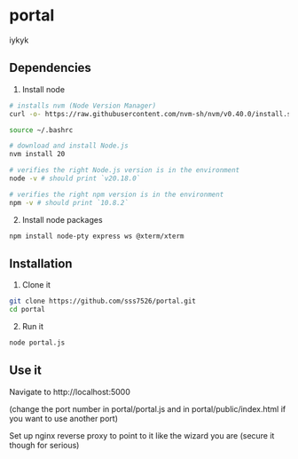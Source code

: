 # portal

iykyk

## Dependencies

1. Install node

```bash
# installs nvm (Node Version Manager)
curl -o- https://raw.githubusercontent.com/nvm-sh/nvm/v0.40.0/install.sh | bash

source ~/.bashrc

# download and install Node.js
nvm install 20

# verifies the right Node.js version is in the environment
node -v # should print `v20.18.0`

# verifies the right npm version is in the environment
npm -v # should print `10.8.2`
```

2. Install node packages

```bash
npm install node-pty express ws @xterm/xterm 
```

## Installation

1. Clone it

```bash
git clone https://github.com/sss7526/portal.git
cd portal
```

2. Run it

```bash
node portal.js
```

## Use it

Navigate to http://localhost:5000

(change the port number in portal/portal.js and in portal/public/index.html if you want to use another port)

Set up nginx reverse proxy to point to it like the wizard you are (secure it though for serious)